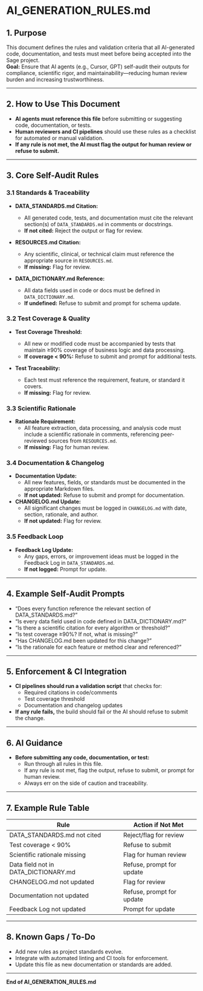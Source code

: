 # AI_GENERATION_RULES.md

## 1. Purpose

This document defines the rules and validation criteria that all AI-generated code, documentation, and tests must meet before being accepted into the Sage project.  
**Goal:** Ensure that AI agents (e.g., Cursor, GPT) self-audit their outputs for compliance, scientific rigor, and maintainability—reducing human review burden and increasing trustworthiness.

---

## 2. How to Use This Document

- **AI agents must reference this file** before submitting or suggesting code, documentation, or tests.
- **Human reviewers and CI pipelines** should use these rules as a checklist for automated or manual validation.
- **If any rule is not met, the AI must flag the output for human review or refuse to submit.**

---

## 3. Core Self-Audit Rules

### 3.1 Standards & Traceability

- **DATA_STANDARDS.md Citation:**  
  - All generated code, tests, and documentation must cite the relevant section(s) of `DATA_STANDARDS.md` in comments or docstrings.
  - **If not cited:** Reject the output or flag for review.

- **RESOURCES.md Citation:**  
  - Any scientific, clinical, or technical claim must reference the appropriate source in `RESOURCES.md`.
  - **If missing:** Flag for review.

- **DATA_DICTIONARY.md Reference:**  
  - All data fields used in code or docs must be defined in `DATA_DICTIONARY.md`.
  - **If undefined:** Refuse to submit and prompt for schema update.

### 3.2 Test Coverage & Quality

- **Test Coverage Threshold:**  
  - All new or modified code must be accompanied by tests that maintain ≥90% coverage of business logic and data processing.
  - **If coverage < 90%:** Refuse to submit and prompt for additional tests.

- **Test Traceability:**  
  - Each test must reference the requirement, feature, or standard it covers.
  - **If missing:** Flag for review.

### 3.3 Scientific Rationale

- **Rationale Requirement:**  
  - All feature extraction, data processing, and analysis code must include a scientific rationale in comments, referencing peer-reviewed sources from `RESOURCES.md`.
  - **If missing:** Flag for human review.

### 3.4 Documentation & Changelog

- **Documentation Update:**  
  - All new features, fields, or standards must be documented in the appropriate Markdown files.
  - **If not updated:** Refuse to submit and prompt for documentation.
- **CHANGELOG.md Update:**  
  - All significant changes must be logged in `CHANGELOG.md` with date, section, rationale, and author.
  - **If not updated:** Flag for review.

### 3.5 Feedback Loop

- **Feedback Log Update:**  
  - Any gaps, errors, or improvement ideas must be logged in the Feedback Log in `DATA_STANDARDS.md`.
  - **If not logged:** Prompt for update.

---

## 4. Example Self-Audit Prompts

- “Does every function reference the relevant section of DATA_STANDARDS.md?”
- “Is every data field used in code defined in DATA_DICTIONARY.md?”
- “Is there a scientific citation for every algorithm or threshold?”
- “Is test coverage ≥90%? If not, what is missing?”
- “Has CHANGELOG.md been updated for this change?”
- “Is the rationale for each feature or method clear and referenced?”

---

## 5. Enforcement & CI Integration

- **CI pipelines should run a validation script** that checks for:
  - Required citations in code/comments
  - Test coverage threshold
  - Documentation and changelog updates
- **If any rule fails,** the build should fail or the AI should refuse to submit the change.

---

## 6. AI Guidance

- **Before submitting any code, documentation, or test:**
  - Run through all rules in this file.
  - If any rule is not met, flag the output, refuse to submit, or prompt for human review.
  - Always err on the side of caution and traceability.

---

## 7. Example Rule Table

| Rule                                      | Action if Not Met         |
|--------------------------------------------|---------------------------|
| DATA_STANDARDS.md not cited                | Reject/flag for review    |
| Test coverage < 90%                        | Refuse to submit          |
| Scientific rationale missing               | Flag for human review     |
| Data field not in DATA_DICTIONARY.md       | Refuse, prompt for update |
| CHANGELOG.md not updated                   | Flag for review           |
| Documentation not updated                  | Refuse, prompt for update |
| Feedback Log not updated                   | Prompt for update         |

---

## 8. Known Gaps / To-Do

- Add new rules as project standards evolve.
- Integrate with automated linting and CI tools for enforcement.
- Update this file as new documentation or standards are added.

---

**End of AI_GENERATION_RULES.md**  

